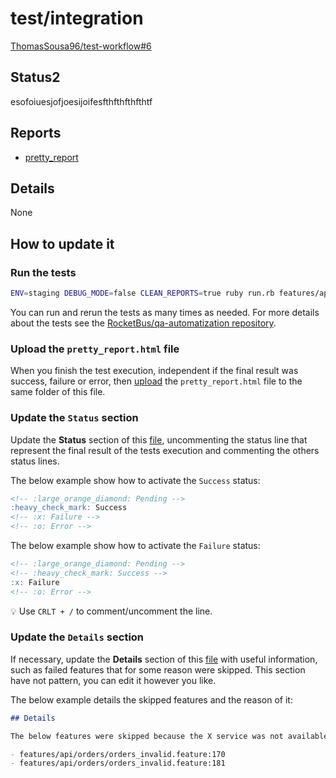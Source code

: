 # test/integration

[ThomasSousa96/test-workflow#6](https://github.com/ThomasSousa96/test-workflow/pull/6)

## Status2

esofoiuesjofjoesijoifesfthfthfthfthtf

## Reports

- [pretty_report](pretty_report.html)

## Details

None

## How to update it

### Run the tests

```sh
ENV=staging DEBUG_MODE=false CLEAN_REPORTS=true ruby run.rb features/api
```

You can run and rerun the tests as many times as needed. For more details about the tests see the [RocketBus/qa-automatization repository](https://github.com/RocketBus/qa-automatization).

### Upload the `pretty_report.html` file

When you finish the test execution, independent if the final result was success, failure or error, then [upload](https://github.com/ThomasSousa96/test-pages/upload/master/docs/test/integration/ThomasSousa96/test-workflow/pull/6) the `pretty_report.html` file to the same folder of this file.

### Update the `Status` section

Update the **Status** section of this [file](https://github.com/ThomasSousa96/test-pages/edit/master/docs/test/integration/ThomasSousa96/test-workflow/pull/6/index.md), uncommenting the status line that represent the final result of the tests execution and commenting the others status lines.

The below example show how to activate the `Success` status:

```md
<!-- :large_orange_diamond: Pending -->
:heavy_check_mark: Success
<!-- :x: Failure -->
<!-- :o: Error -->
```

The below example show how to activate the `Failure` status:

```md
<!-- :large_orange_diamond: Pending -->
<!-- :heavy_check_mark: Success -->
:x: Failure
<!-- :o: Error -->
```

:bulb: Use `CRLT + /` to comment/uncomment the line.

### Update the `Details` section

If necessary, update the **Details** section of this [file](https://github.com/ThomasSousa96/test-pages/edit/master/docs/test/integration/ThomasSousa96/test-workflow/pull/6/index.md) with useful information, such as failed features that for some reason were skipped. This section have not pattern, you can edit it however you like.

The below example details the skipped features and the reason of it:

```md
## Details

The below features were skipped because the X service was not available:

- features/api/orders/orders_invalid.feature:170
- features/api/orders/orders_invalid.feature:181
```
